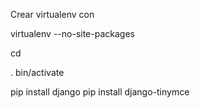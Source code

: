 Crear virtualenv con 

virtualenv --no-site-packages <directorio>

cd <directorio>

. bin/activate

pip install django
pip install django-tinymce


